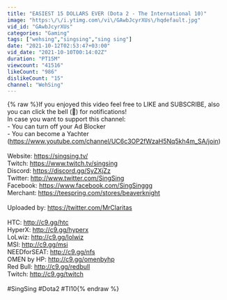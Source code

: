 ```yaml
---
title: "EASIEST 15 DOLLARS EVER (Dota 2 - The International 10)"
image: "https:\/\/i.ytimg.com\/vi\/GAwbJcyrXUs\/hqdefault.jpg"
vid_id: "GAwbJcyrXUs"
categories: "Gaming"
tags: ["wehsing","singsing","sing sing"]
date: "2021-10-12T02:53:47+03:00"
vid_date: "2021-10-10T00:14:02Z"
duration: "PT15M"
viewcount: "41516"
likeCount: "986"
dislikeCount: "15"
channel: "WehSing"
---
```

{% raw %}If you enjoyed this video feel free to LIKE and SUBSCRIBE, also you can click the bell (🔔) for notifications!<br />In case you want to support this channel:<br />- You can turn off your Ad Blocker<br />- You can become a Yachter (<a rel="nofollow" target="blank" href="https://www.youtube.com/channel/UC6c3OP2fWzaH5Nq5kh4m_SA/join)">https://www.youtube.com/channel/UC6c3OP2fWzaH5Nq5kh4m_SA/join)</a><br /><br />Website: <a rel="nofollow" target="blank" href="https://singsing.tv/">https://singsing.tv/</a><br />Twitch: <a rel="nofollow" target="blank" href="https://www.twitch.tv/singsing">https://www.twitch.tv/singsing</a><br />Discord: <a rel="nofollow" target="blank" href="https://discord.gg/SyZXjZz">https://discord.gg/SyZXjZz</a><br />Twitter: <a rel="nofollow" target="blank" href="http://www.twitter.com/SingSing">http://www.twitter.com/SingSing</a><br />Facebook: <a rel="nofollow" target="blank" href="https://www.facebook.com/SingSinggg">https://www.facebook.com/SingSinggg</a><br />Merchant: <a rel="nofollow" target="blank" href="https://teespring.com/stores/beaverknight">https://teespring.com/stores/beaverknight</a><br /><br />Uploaded by: <a rel="nofollow" target="blank" href="https://twitter.com/MrClaritas">https://twitter.com/MrClaritas</a><br /><br />HTC: <a rel="nofollow" target="blank" href="http://c9.gg/htc">http://c9.gg/htc</a> <br />HyperX: <a rel="nofollow" target="blank" href="http://c9.gg/hyperx">http://c9.gg/hyperx</a> <br />LoLwiz: <a rel="nofollow" target="blank" href="http://c9.gg/lolwiz">http://c9.gg/lolwiz</a> <br />MSI: <a rel="nofollow" target="blank" href="http://c9.gg/msi">http://c9.gg/msi</a> <br />NEEDforSEAT: <a rel="nofollow" target="blank" href="http://c9.gg/nfs">http://c9.gg/nfs</a> <br />OMEN by HP: <a rel="nofollow" target="blank" href="http://c9.gg/omenbyhp">http://c9.gg/omenbyhp</a> <br />Red Bull: <a rel="nofollow" target="blank" href="http://c9.gg/redbull">http://c9.gg/redbull</a> <br />Twitch: <a rel="nofollow" target="blank" href="http://c9.gg/twitch">http://c9.gg/twitch</a><br /><br />#SingSing #Dota2 #TI10{% endraw %}
